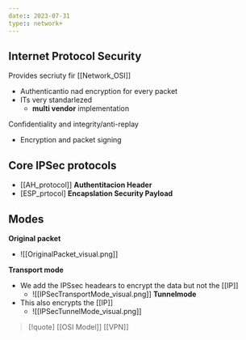 ```yaml
---
date:: 2023-07-31
type:: network+
---
```

## Internet Protocol Security 
Provides secriuty fir [[Network_OSI]]
 - Authenticantio nad encryption for every packet 
 - ITs very standarlezed 
	 - **multi vendor** implementation 


Confidentiality and integrity/anti-replay 
 - Encryption and packet signing 
	

## Core IPSec protocols 
- [[AH_protocol]] **Authentitacion Header**
- [ESP_prtocol] **Encapslation Security Payload**

## Modes 
**Original packet**
 - ![[OriginalPacket_visual.png]]

**Transport mode**
 - We add the IPSsec headears to encrypt the data but not the [[IP]]
	 - ![[IPSecTransportMode_visual.png]]
**Tunnelmode**
 - This also encrypts the [[IP]]
	 -  ![[IPSecTunnelMode_visual.png]]

>[!quote] [[OSI Model]]  [[VPN]]